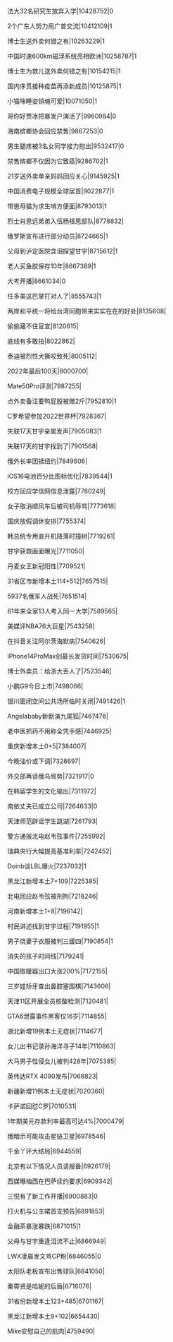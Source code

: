 法大32名研究生放弃入学|10428752|0

2个广东人努力用广普交流|10412109|1

博士生送外卖何错之有|10263229|1

中国时速600km磁浮系统亮相欧洲|10258787|1

博士生为救儿送外卖何错之有|10154215|1

国内序贯接种疫苗再添新成员|10125875|1

小猫咪睡姿销魂可爱|10071050|1

哥你好贾冰把暴发户演活了|9960984|0

海南槟榔协会回应禁售|9867253|0

男生腿疼被3名女同学接力抱出|9532417|0

禁售槟榔不仅因为它致癌|9286702|1

21岁送外卖单亲妈妈回应关心|9145925|1

中国消费电子规模全球居首|9022877|1

带崽母猫为求生啃方便面|8793013|1

烈士肖思远弟弟入伍杨根思部队|8778832|

俄罗斯宣布进行部分动员|8724665|1

父母到泸定医院含泪探望甘宇|8715612|1

老人买鱼胶保存10年|8667389|1

大考开播|8661034|0

任多美这巴掌打对人了|8555743|1

两岸和平统一将给台湾同胞带来实实在在的好处|8135608|

偷偷藏不住官宣|8120615|

底线有多敢拍|8022862|

泰迪被烈性犬撕咬致死|8005112|

2022年最后100天|8000700|

Mate50Pro评测|7987255|

点外卖备注要鸭屁股被赠2斤|7952810|1

C罗希望参加2022世界杯|7928367|

失联17天甘宇亲属发声|7905083|1

失联17天的甘宇找到了|7901568|

俄外长率团抵纽约|7849606|

iOS16电池百分比图标优化|7839544|1

校方回应学信网信息泄露|7780249|

女子取消顺风车后被司机辱骂|7773618|

国庆放假调休安排|7755374|

韩总统专用直升机降落时撞树|7719261|

甘宇获救画面曝光|7711050|

丹麦女王新冠阳性|7709521|

31省区市新增本土114+512|7657515|

5937名俄军人战死|7651514|

61年来全家13人考入同一大学|7589565|

美媒评NBA76大巨星|7543258|

在抖音关注阿尔茨海默病|7540626|

iPhone14ProMax创最长发货时间|7530675|

博士外卖员：给浙大丢人了|7523546|

小鹏G9今日上市|7498066|

银川密闭空间公共场所临时关闭|7491426|1

Angelababy新剧演九尾狐|7467476|

老中医抓药不用称全凭手感|7446925|

重庆新增本土0+5|7384007|

今晚油价或下调|7328697|

外交部再谈俄乌局势|7321917|0

在韩留学生的文化输出|7311972|

南依丈夫已成立公司|7264633|0

天津师范辟谣学生跳湖|7261793|

警方通报北电赵韦弦事件|7255992|

瑞典央行大幅提高基准利率|7242452|

Doinb谈LBL爆火|7237032|1

黑龙江新增本土7+109|7225385|

北电回应赵韦弦被刑拘|7218246|

河南新增本土1+8|7196142|

村民讲述找到甘宇过程|7191955|1

男子烧妻子衣服被判三缓四|7190854|1

消失的孩子时间线|7179241|

中国取暖器出口大涨200%|7172155|

三岁娃矫牙查出鼻腔塞围棋|7143606|

天津11区开展全员核酸检测|7120481|

GTA6泄露事件黑客仅16岁|7114855|

湖北新增19例本土无症状|7114677|

女儿出书记录孙海洋寻子14年|7110863|

大马男子性侵女儿被判428年|7075385|

英伟达RTX 4090发布|7068823|

新疆新增11例本土无症状|7020360|

卡萨诺回怼C罗|7010531|

1年期美元存款利率最高可达4%|7000479|

俄暗示可能攻击星链卫星|6978546|

千金丫环大结局|6944559|

北京有以下情况人员请报备|6926179|

西媒曝梅西在巴萨续约要求|6909342|

三悦有了新工作开播|6900883|0

打火机与公主裙首支预告|6891853|

金融茶暴涨暴跌|6871015|1

父母与甘宇重逢泪流不止|6866949|

LWX凌晨发文骂CP粉|6846055|0

太阳队老板宣布出售球队|6841050|

秦霄贤是哈妮的后盾|6716076|

31省份新增本土123+485|6701167|

黑龙江新增本土9+102|6654430|

Mike安慰自己的肌肉|4759490|

